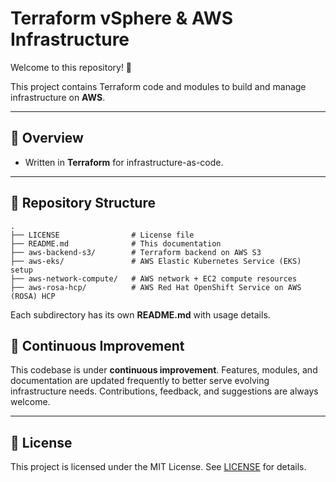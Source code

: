 # Terraform vSphere & AWS Infrastructure

Welcome to this repository! 🚀

This project contains Terraform code and modules to build and manage infrastructure on **AWS**.

---
## 📌 Overview

* Written in **Terraform** for infrastructure-as-code.

---

## 📂 Repository Structure

```
.
├── LICENSE                # License file
├── README.md              # This documentation
├── aws-backend-s3/        # Terraform backend on AWS S3
├── aws-eks/               # AWS Elastic Kubernetes Service (EKS) setup
├── aws-network-compute/   # AWS network + EC2 compute resources
├── aws-rosa-hcp/          # AWS Red Hat OpenShift Service on AWS (ROSA) HCP
```

Each subdirectory has its own **README.md** with usage details.


## 🚧 Continuous Improvement

This codebase is under **continuous improvement**.
Features, modules, and documentation are updated frequently to better serve evolving infrastructure needs. Contributions, feedback, and suggestions are always welcome.

---

## 📄 License

This project is licensed under the MIT License. See [LICENSE](LICENSE) for details.
